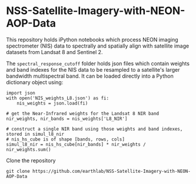 <!-- [![Join the chat at https://gitter.im/earthlab/NSS-Satellite-Imagery-with-NEON-AOP-Data](https://badges.gitter.im/earthlab/NSS-Satellite-Imagery-with-NEON-AOP-Data.svg)](https://gitter.im/earthlab/NSS-Satellite-Imagery-with-NEON-AOP-Data?utm_source=badge&utm_medium=badge&utm_campaign=pr-badge&utm_content=badge) -->

# NSS-Satellite-Imagery-with-NEON-AOP-Data

This repository holds iPython notebooks which process NEON imaging spectrometer (NIS) data to spectrally and spatially align with satellite image datasets from Landsat 8 and Sentinel 2. 

The `spectral_response_cutoff` folder holds json files which contain weights and band indexes for the NIS data to be resampled to a satellite's larger bandwidth multispectral band. It can be loaded directly into a Python dictionary object using:

```
import json
with open('NIS_weights_L8.json') as fi:
    nis_weights = json.load(fi)

# get the Near-Infrared weights for the Landsat 8 NIR band
nir_weights, nir_bands = nis_weights['L8_NIR']

# construct a single NIR band using those weights and band indexes, stored in simul_l8_nir
# nis_hs_cube is of shape [bands, rows, cols]
simul_l8_nir = nis_hs_cube[nir_bands] * nir_weights / nir_weights.sum()

```


Clone the repository
```
git clone https://github.com/earthlab/NSS-Satellite-Imagery-with-NEON-AOP-Data
```


<!-- Tuesday AM - Fill out a form for access to [Planet Education and Research Account](https://forms.gle/qWhabjrKKNY6w8tH8). If you go through the standard process it may not be approved in time for the afternoon session. -->

<!-- Tuesday PM - Hands On with Planet and NEON data. -->

<!-- Clone this repository - there are example .ipynb notebooks for you to work with during the breakout sessions -->


